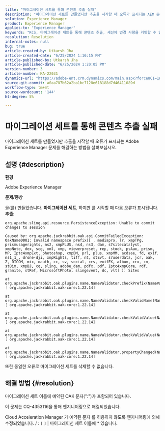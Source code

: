 ```yaml
---
title: "마이그레이션 세트를 통해 콘텐츠 추출 실패"
description: "마이그레이션 세트를 만들었지만 추출을 시작할 때 오류가 표시되는 AEM 문제를 해결하는 방법을 알아봅니다."
solution: Experience Manager
product: Experience Manager
applies-to: "Experience Manager"
keywords: "KCS, 마이그레이션 세트를 통해 콘텐츠 추출, 세션에 변경 사항을 커밋할 수 없음, AEM"
resolution: Resolution
internal-notes: null
bug: true
article-created-by: Utkarsh Jha
article-created-date: "6/25/2024 1:16:15 PM"
article-published-by: Utkarsh Jha
article-published-date: "6/25/2024 1:20:05 PM"
version-number: 3
article-number: KA-22031
dynamics-url: "https://adobe-ent.crm.dynamics.com/main.aspx?forceUCI=1&pagetype=entityrecord&etn=knowledgearticle&id=f336c314-f532-ef11-8409-000d3a5b439f"
source-git-commit: a0aa787b62a2ba1bc7128e618188d7d46411089d
workflow-type: tm+mt
source-wordcount: '144'
ht-degree: 5%

---
```


# 마이그레이션 세트를 통해 콘텐츠 추출 실패


마이그레이션 세트를 만들었지만 추출을 시작할 때 오류가 표시되는 Adobe Experience Manager 문제를 해결하는 방법을 살펴보십시오.

## 설명 {#description}


<b>환경</b>

Adobe Experience Manager

<b>문제/증상</b>

을(를) 만들었습니다. <b>마이그레이션 세트</b>, 하지만 를 시작할 때 다음 오류가 표시됩니다. <b>추출</b>:


```
org.apache.sling.api.resource.PersistenceException: Unable to commit changes to session

Caused by: org.apache.jackrabbit.oak.api.CommitFailedException: OakName0001: Invalid namespace prefix([ , mediapro, lr, xmpTPg, prismusagerights, ns2, xmpPLUS, ns4, ns3, dam, s7sitecatalyst, xmpNote, dex, scg, xml, xmp, viewerpreset, rep, stock, psAux, prism, MP, Iptc4xmpExt, photoshop, xmpDM, prl, plus, xmpMM, acdsee, fd, exif, ns1_1_, drone-dji, xmpRights, tiff, nt, stEvt, s7userdata, jcr, oak, Z, DICOM, mix, oauth, cc, sv, social, crs, exifEX, album, crx, cm, stDim, xmpBJ, cq, sling, adobe_dam, pdfx, pdf, Iptc4xmpCore, rdf, granite, stRef, MicrosoftPhoto, slingevent, dc, vlt] ): Sites

at org.apache.jackrabbit.oak.plugins.name.NameValidator.checkPrefix(NameValidator.java:125) [ org.apache.jackrabbit.oak-core:1.22.14] 

at org.apache.jackrabbit.oak.plugins.name.NameValidator.checkValidName(NameValidator.java:93) [ org.apache.jackrabbit.oak-core:1.22.14] 

at org.apache.jackrabbit.oak.plugins.name.NameValidator.checkValidValue(NameValidator.java:150) [ org.apache.jackrabbit.oak-core:1.22.14] 

at org.apache.jackrabbit.oak.plugins.name.NameValidator.checkValidValue(NameValidator.java:137) [ org.apache.jackrabbit.oak-core:1.22.14] 

at org.apache.jackrabbit.oak.plugins.name.NameValidator.propertyChanged(NameValidator.java:165) [ org.apache.jackrabbit.oak-core:1.22.14]
```


또한 동일한 오류로 마이그레이션 세트를 삭제할 수 없습니다.


## 해결 방법 {#resolution}


마이그레이션 세트 이름에 예약된 OAK 문자(&quot;:&quot;)가 포함되어 있습니다.

이 문제는 CQ-4353116을 통해 엔지니어링으로 해결되었습니다.

Cloud Acceleration Manager 가 예약된 문자 를 허용하지 않도록 엔지니어링에 의해 수정되었습니다. / : `[`  `]`  | 마이그레이션 세트 이름에 \* 있습니다.
